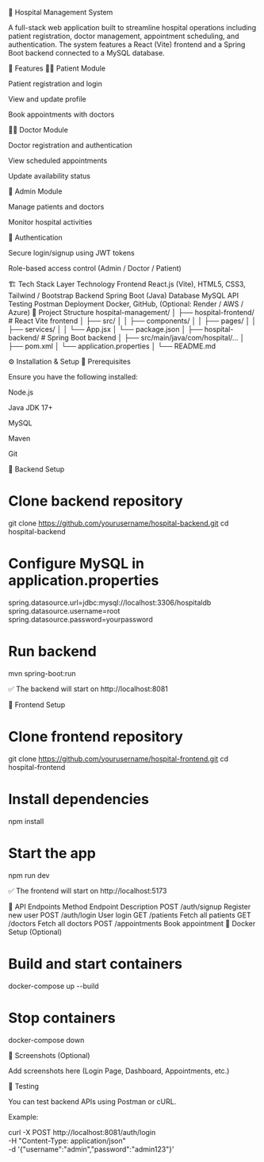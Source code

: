 🏥 Hospital Management System

A full-stack web application built to streamline hospital operations including patient registration, doctor management, appointment scheduling, and authentication.
The system features a React (Vite) frontend and a Spring Boot backend connected to a MySQL database.

🚀 Features
👨‍⚕️ Patient Module

Patient registration and login

View and update profile

Book appointments with doctors

🧑‍⚕️ Doctor Module

Doctor registration and authentication

View scheduled appointments

Update availability status

🏢 Admin Module

Manage patients and doctors

Monitor hospital activities

🔐 Authentication

Secure login/signup using JWT tokens

Role-based access control (Admin / Doctor / Patient)

🏗️ Tech Stack
Layer	Technology
Frontend	React.js (Vite), HTML5, CSS3, Tailwind / Bootstrap
Backend	Spring Boot (Java)
Database	MySQL
API Testing	Postman
Deployment	Docker, GitHub, (Optional: Render / AWS / Azure)
📂 Project Structure
hospital-management/
│
├── hospital-frontend/     # React Vite frontend
│   ├── src/
│   │   ├── components/
│   │   ├── pages/
│   │   ├── services/
│   │   └── App.jsx
│   └── package.json
│
├── hospital-backend/      # Spring Boot backend
│   ├── src/main/java/com/hospital/...
│   ├── pom.xml
│   └── application.properties
│
└── README.md

⚙️ Installation & Setup
🔹 Prerequisites

Ensure you have the following installed:

Node.js

Java JDK 17+

MySQL

Maven

Git

🔹 Backend Setup
# Clone backend repository
git clone https://github.com/yourusername/hospital-backend.git
cd hospital-backend

# Configure MySQL in application.properties
spring.datasource.url=jdbc:mysql://localhost:3306/hospitaldb
spring.datasource.username=root
spring.datasource.password=yourpassword

# Run backend
mvn spring-boot:run


✅ The backend will start on http://localhost:8081

🔹 Frontend Setup
# Clone frontend repository
git clone https://github.com/yourusername/hospital-frontend.git
cd hospital-frontend

# Install dependencies
npm install

# Start the app
npm run dev


✅ The frontend will start on http://localhost:5173

🔗 API Endpoints
Method	Endpoint	Description
POST	/auth/signup	Register new user
POST	/auth/login	User login
GET	/patients	Fetch all patients
GET	/doctors	Fetch all doctors
POST	/appointments	Book appointment
🐳 Docker Setup (Optional)
# Build and start containers
docker-compose up --build

# Stop containers
docker-compose down

📸 Screenshots (Optional)

Add screenshots here (Login Page, Dashboard, Appointments, etc.)

🧪 Testing

You can test backend APIs using Postman or cURL.

Example:

curl -X POST http://localhost:8081/auth/login \
-H "Content-Type: application/json" \
-d '{"username":"admin","password":"admin123"}'
